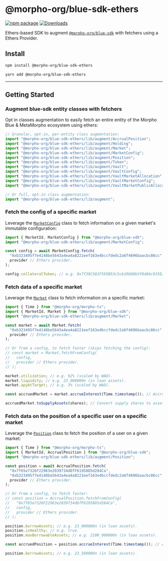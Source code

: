 # @morpho-org/blue-sdk-ethers

[![npm package][npm-img]][npm-url]
[![Downloads][downloads-img]][downloads-url]

Ethers-based SDK to augment [`@morpho-org/blue-sdk`](../blue-sdk/) with fetchers using a Ethers Provider.

## Install

```bash
npm install @morpho-org/blue-sdk-ethers
```

```bash
yarn add @morpho-org/blue-sdk-ethers
```

---

## Getting Started

### Augment blue-sdk entity classes with fetchers

Opt in classes augmentation to easily fetch an entire entity of the Morpho Blue & MetaMorpho ecosystem using ethers:

```typescript
// Granular, opt-in, per-entity class augmentation:
import "@morpho-org/blue-sdk-ethers/lib/augment/AccrualPosition";
import "@morpho-org/blue-sdk-ethers/lib/augment/Holding";
import "@morpho-org/blue-sdk-ethers/lib/augment/Market";
import "@morpho-org/blue-sdk-ethers/lib/augment/MarketConfig";
import "@morpho-org/blue-sdk-ethers/lib/augment/Position";
import "@morpho-org/blue-sdk-ethers/lib/augment/Token";
import "@morpho-org/blue-sdk-ethers/lib/augment/Vault";
import "@morpho-org/blue-sdk-ethers/lib/augment/VaultConfig";
import "@morpho-org/blue-sdk-ethers/lib/augment/VaultMarketAllocation";
import "@morpho-org/blue-sdk-ethers/lib/augment/VaultMarketConfig";
import "@morpho-org/blue-sdk-ethers/lib/augment/VaultMarketPublicAllocatorConfig";

// Or full, opt-in class augmentation:
import "@morpho-org/blue-sdk-ethers/lib/augment";
```

### Fetch the config of a specific market

Leverage the [`MarketConfig`](./src/market/MarketConfig.ts) class to fetch information on a given market's immutable configuration:

```typescript
import { MarketId, MarketConfig } from "@morpho-org/blue-sdk";
import "@morpho-org/blue-sdk-ethers/lib/augment/MarketConfig";

const config = await MarketConfig.fetch(
  "0xb323495f7e4148be5643a4ea4a8221eef163e4bccfdedc2a6f4696baacbc86cc" as MarketId,
  provider // Ethers provider.
);

config.collateralToken; // e.g. 0x7f39C581F595B53c5cb19bD0b3f8dA6c935E2Ca0.
```

### Fetch data of a specific market

Leverage the [`Market`](./src/market/Market.ts) class to fetch information on a specific market:

```typescript
import { Time } from "@morpho-org/morpho-ts";
import { MarketId, Market } from "@morpho-org/blue-sdk";
import "@morpho-org/blue-sdk-ethers/lib/augment/Market";

const market = await Market.fetch(
  "0xb323495f7e4148be5643a4ea4a8221eef163e4bccfdedc2a6f4696baacbc86cc" as MarketId,
  provider // Ethers provider.
);

// Or from a config, to fetch faster (skips fetching the config):
// const market = Market.fetchFromConfig(
//   config,
//   provider // Ethers provider.
// );

market.utilization; // e.g. 92% (scaled by WAD).
market.liquidity; // e.g. 23_000000n (in loan assets).
market.apyAtTarget; // e.g. 3% (scaled by WAD).

const accruedMarket = market.accrueInterest(Time.timestamp()); // Accrue interest to the latest's timestamp.

accruedMarket.toSupplyAssets(shares); // Convert supply shares to assets.
```

### Fetch data on the position of a specific user on a specific market

Leverage the [`Position`](./src/position/Position.ts) class to fetch the position of a user on a given market:

```typescript
import { Time } from "@morpho-org/morpho-ts";
import { MarketId, AccrualPosition } from "@morpho-org/blue-sdk";
import "@morpho-org/blue-sdk-ethers/lib/augment/Position";

const position = await AccrualPosition.fetch(
  "0x7f65e7326F22963e2039734dDfF61958D5d284Ca",
  "0xb323495f7e4148be5643a4ea4a8221eef163e4bccfdedc2a6f4696baacbc86cc" as MarketId,
  provider // Ethers provider.
);

// Or from a config, to fetch faster:
// const position = AccrualPosition.fetchFromConfig(
//   "0x7f65e7326F22963e2039734dDfF61958D5d284Ca",
//   config,
//   provider // Ethers provider.
// );

position.borrowAssets; // e.g. 23_000000n (in loan assets).
position.isHealthy; // e.g. true.
position.maxBorrowableAssets; // e.g. 2100_000000n (in loan assets).

const accruedPosition = position.accrueInterest(Time.timestamp()); // Accrue interest to the latest's timestamp.

position.borrowAssets; // e.g. 23_500000n (in loan assets).
```

[downloads-img]: https://img.shields.io/npm/dt/@morpho-org/blue-sdk-ethers
[downloads-url]: https://www.npmtrends.com/@morpho-org/blue-sdk-ethers
[npm-img]: https://img.shields.io/npm/v/@morpho-org/blue-sdk-ethers
[npm-url]: https://www.npmjs.com/package/@morpho-org/blue-sdk-ethers
